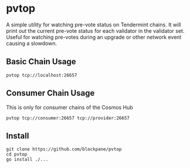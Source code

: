 # pvtop

A simple utility for watching pre-vote status on Tendermint chains. It will print out the current pre-vote status for each validator in the validator set. Useful for watching pre-votes during an upgrade or other network event causing a slowdown.

## Basic Chain Usage

```
pvtop tcp://localhost:26657
```

## Consumer Chain Usage

This is only for consumer chains of the Cosmos Hub

```
pvtop tcp://consumer:26657 tcp://provider:26657
```

## Install

```
git clone https://github.com/blockpane/pvtop
cd pvtop
go install ./...
```
